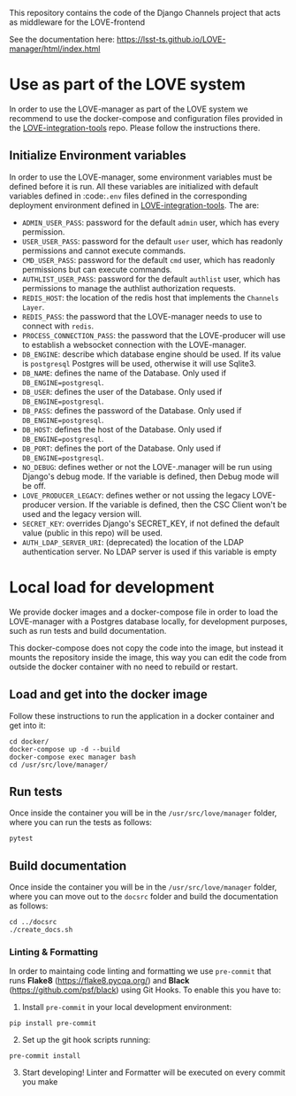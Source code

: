 This repository contains the code of the Django Channels project that acts as middleware for the LOVE-frontend

See the documentation here: https://lsst-ts.github.io/LOVE-manager/html/index.html

# Use as part of the LOVE system

In order to use the LOVE-manager as part of the LOVE system we recommend to use the docker-compose and configuration files provided in the [LOVE-integration-tools](https://github.com/lsst-ts/LOVE-integration-tools) repo. Please follow the instructions there.

## Initialize Environment variables

In order to use the LOVE-manager, some environment variables must be defined before it is run.
All these variables are initialized with default variables defined in :code:`.env` files defined in the corresponding deployment environment defined in [LOVE-integration-tools](https://github.com/lsst-ts/LOVE-integration-tools). The are:

- `ADMIN_USER_PASS`: password for the default `admin` user, which has every permission.
- `USER_USER_PASS`: password for the default `user` user, which has readonly permissions and cannot execute commands.
- `CMD_USER_PASS`: password for the default `cmd` user, which has readonly permissions but can execute commands.
- `AUTHLIST_USER_PASS`: password for the default `authlist` user, which has permissions to manage the authlist authorization requests.
- `REDIS_HOST`: the location of the redis host that implements the `Channels Layer`.
- `REDIS_PASS`: the password that the LOVE-manager needs to use to connect with `redis`.
- `PROCESS_CONNECTION_PASS`: the password that the LOVE-producer will use to establish a websocket connection with the LOVE-manager.
- `DB_ENGINE`: describe which database engine should be used. If its value is `postgresql` Postgres will be used, otherwise it will use Sqlite3.
- `DB_NAME`: defines the name of the Database. Only used if `DB_ENGINE=postgresql`.
- `DB_USER`: defines the user of the Database. Only used if `DB_ENGINE=postgresql`.
- `DB_PASS`: defines the password of the Database. Only used if `DB_ENGINE=postgresql`.
- `DB_HOST`: defines the host of the Database. Only used if `DB_ENGINE=postgresql`.
- `DB_PORT`: defines the port of the Database. Only used if `DB_ENGINE=postgresql`.
- `NO_DEBUG`: defines wether or not the LOVE-.manager will be run using Django's debug mode. If the variable is defined, then Debug mode will be off.
- `LOVE_PRODUCER_LEGACY`: defines wether or not ussing the legacy LOVE-producer version. If the variable is defined, then the CSC Client won't be used and the legacy version will.
- `SECRET_KEY`: overrides Django's SECRET_KEY, if not defined the default value (public in this repo) will be used.
- `AUTH_LDAP_SERVER_URI`: (deprecated) the location of the LDAP authentication server. No LDAP server is used if this variable is empty

# Local load for development

We provide docker images and a docker-compose file in order to load the LOVE-manager with a Postgres database locally, for development purposes, such as run tests and build documentation.

This docker-compose does not copy the code into the image, but instead it mounts the repository inside the image, this way you can edit the code from outside the docker container with no need to rebuild or restart.

## Load and get into the docker image

Follow these instructions to run the application in a docker container and get into it:

```
cd docker/
docker-compose up -d --build
docker-compose exec manager bash
cd /usr/src/love/manager/
```

## Run tests

Once inside the container you will be in the `/usr/src/love/manager` folder, where you can run the tests as follows:

```
pytest
```

## Build documentation

Once inside the container you will be in the `/usr/src/love/manager` folder, where you can move out to the `docsrc` folder and build the documentation as follows:

```
cd ../docsrc
./create_docs.sh
```

### Linting & Formatting
In order to maintaing code linting and formatting we use `pre-commit` that runs **Flake8** (https://flake8.pycqa.org/) and **Black** (https://github.com/psf/black) using Git Hooks. To enable this you have to:

1. Install `pre-commit` in your local development environment:
```
pip install pre-commit
```

2. Set up the git hook scripts running:
```
pre-commit install
```

3. Start developing! Linter and Formatter will be executed on every commit you make